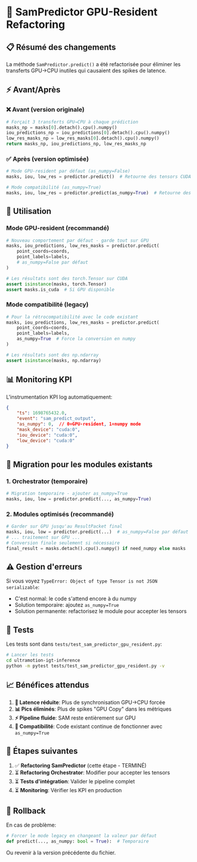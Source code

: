 # 🚀 SamPredictor GPU-Resident Refactoring

## 📋 Résumé des changements

La méthode `SamPredictor.predict()` a été refactorisée pour éliminer les transferts GPU→CPU inutiles qui causaient des spikes de latence.

## ⚡ Avant/Après

### ❌ Avant (version originale)
```python
# Forçait 3 transferts GPU→CPU à chaque prédiction
masks_np = masks[0].detach().cpu().numpy()
iou_predictions_np = iou_predictions[0].detach().cpu().numpy()
low_res_masks_np = low_res_masks[0].detach().cpu().numpy()
return masks_np, iou_predictions_np, low_res_masks_np
```

### ✅ Après (version optimisée)
```python
# Mode GPU-resident par défaut (as_numpy=False)
masks, iou, low_res = predictor.predict()  # Retourne des tensors CUDA

# Mode compatibilité (as_numpy=True) 
masks, iou, low_res = predictor.predict(as_numpy=True)  # Retourne des numpy arrays
```

## 🎯 Utilisation

### Mode GPU-resident (recommandé)
```python
# Nouveau comportement par défaut - garde tout sur GPU
masks, iou_predictions, low_res_masks = predictor.predict(
    point_coords=coords,
    point_labels=labels,
    # as_numpy=False par défaut
)

# Les résultats sont des torch.Tensor sur CUDA
assert isinstance(masks, torch.Tensor)
assert masks.is_cuda  # Si GPU disponible
```

### Mode compatibilité (legacy)
```python
# Pour la rétrocompatibilité avec le code existant
masks, iou_predictions, low_res_masks = predictor.predict(
    point_coords=coords,
    point_labels=labels,
    as_numpy=True  # Force la conversion en numpy
)

# Les résultats sont des np.ndarray
assert isinstance(masks, np.ndarray)
```

## 📊 Monitoring KPI

L'instrumentation KPI log automatiquement:
```json
{
    "ts": 1698765432.0,
    "event": "sam_predict_output", 
    "as_numpy": 0,  // 0=GPU-resident, 1=numpy mode
    "mask_device": "cuda:0",
    "iou_device": "cuda:0", 
    "low_device": "cuda:0"
}
```

## 🧭 Migration pour les modules existants

### 1. Orchestrator (temporaire)
```python
# Migration temporaire - ajouter as_numpy=True
masks, iou, low = predictor.predict(..., as_numpy=True)
```

### 2. Modules optimisés (recommandé)
```python
# Garder sur GPU jusqu'au ResultPacket final
masks, iou, low = predictor.predict(...)  # as_numpy=False par défaut
# ... traitement sur GPU ...
# Conversion finale seulement si nécessaire
final_result = masks.detach().cpu().numpy() if need_numpy else masks
```

## ⚠️ Gestion d'erreurs

Si vous voyez `TypeError: Object of type Tensor is not JSON serializable`:
- C'est normal: le code s'attend encore à du numpy
- Solution temporaire: ajoutez `as_numpy=True`
- Solution permanente: refactorisez le module pour accepter les tensors

## 🧪 Tests

Les tests sont dans `tests/test_sam_predictor_gpu_resident.py`:
```bash
# Lancer les tests
cd ultramotion-igt-inference
python -m pytest tests/test_sam_predictor_gpu_resident.py -v
```

## 📈 Bénéfices attendus

1. **🚀 Latence réduite**: Plus de synchronisation GPU→CPU forcée
2. **📊 Pics éliminés**: Plus de spikes "GPU Copy" dans les métriques  
3. **⚡ Pipeline fluide**: SAM reste entièrement sur GPU
4. **🔄 Compatibilité**: Code existant continue de fonctionner avec `as_numpy=True`

## 🔗 Étapes suivantes

1. ✅ **Refactoring SamPredictor** (cette étape - TERMINÉ)
2. ⏳ **Refactoring Orchestrator**: Modifier pour accepter les tensors
3. ⏳ **Tests d'intégration**: Valider le pipeline complet
4. ⏳ **Monitoring**: Vérifier les KPI en production

## 🔄 Rollback

En cas de problème:
```python
# Forcer le mode legacy en changeant la valeur par défaut
def predict(..., as_numpy: bool = True):  # Temporaire
```

Ou revenir à la version précédente du fichier.